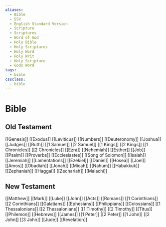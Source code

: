 ```yaml
---
aliases:
  - Bible
  - ESV
  - English Standard Version
  - Scripture
  - Scriptures
  - Word of God
  - Holy Bible
  - Holy Scriptures
  - Holy Word
  - Holy Writ
  - Holy Scripture
  - Gods Word
tags:
  - bible
cssclass:
  - bible
---
```


# Bible

## Old Testament
[[Genesis]]
[[Exodus]]
[[Leviticus]]
[[Numbers]]
[[Deuteronomy]]
[[Joshua]]
[[Judges]]
[[Ruth]]
[[1 Samuel]]
[[2 Samuel]]
[[1 Kings]]
[[2 Kings]]
[[1 Chronicles]]
[[2 Chronicles]]
[[Ezra]]
[[Nehemiah]]
[[Esther]]
[[Job]]
[[Psalm]]
[[Proverbs]]
[[Ecclesiastes]]
[[Song of Solomon]]
[[Isaiah]]
[[Jeremiah]]
[[Lamentations]]
[[Ezekiel]]
[[Daniel]]
[[Hosea]]
[[Joel]]
[[Amos]]
[[Obadiah]]
[[Jonah]]
[[Micah]]
[[Nahum]]
[[Habakkuk]]
[[Zephaniah]]
[[Haggai]]
[[Zechariah]]
[[Malachi]]

## New Testament
[[Matthew]]
[[Mark]]
[[Luke]]
[[John]]
[[Acts]]
[[Romans]]
[[1 Corinthians]]
[[2 Corinthians]]
[[Galatians]]
[[Ephesians]]
[[Philippians]]
[[Colossians]]
[[1 Thessalonians]]
[[2 Thessalonians]]
[[1 Timothy]]
[[2 Timothy]]
[[Titus]]
[[Philemon]]
[[Hebrews]]
[[James]]
[[1 Peter]]
[[2 Peter]]
[[1 John]]
[[2 John]]
[[3 John]]
[[Jude]]
[[Revelation]]
